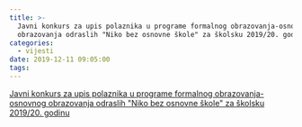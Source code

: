 ```yaml
---
title: >-
  Javni konkurs za upis polaznika u programe formalnog obrazovanja-osnovnog
  obrazovanja odraslih "Niko bez osnovne škole" za školsku 2019/20. godinu
categories:
  - vijesti
date: 2019-12-11 09:05:00
tags:
---
```


<a href="/uploads/KONKURS-ZA-VANREDNE-DECEMBAR-2019.pdf">Javni konkurs za upis polaznika u programe formalnog obrazovanja-osnovnog obrazovanja odraslih "Niko bez osnovne škole" za školsku 2019/20. godinu</a>
